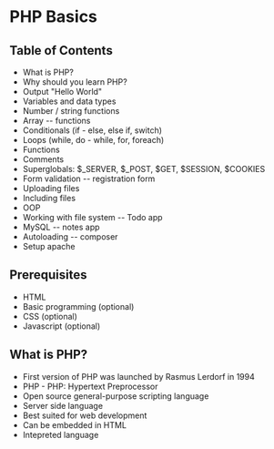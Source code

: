 # PHP Basics

## Table of Contents

- What is PHP?
- Why should you learn PHP?
- Output "Hello World"
- Variables and data types
- Number / string functions
- Array -- functions
- Conditionals (if - else, else if, switch)
- Loops (while, do - while, for, foreach)
- Functions
- Comments
- Superglobals: $\_SERVER, $\_POST, $GET, $SESSION, $COOKIES
- Form validation -- registration form
- Uploading files
- Including files
- OOP
- Working with file system -- Todo app
- MySQL -- notes app
- Autoloading -- composer
- Setup apache

## Prerequisites

- HTML
- Basic programming (optional)
- CSS (optional)
- Javascript (optional)

## What is PHP?

- First version of PHP was launched by Rasmus Lerdorf in 1994
- PHP - PHP: Hypertext Preprocessor
- Open source general-purpose scripting language
- Server side language
- Best suited for web development
- Can be embedded in HTML
- Intepreted language
